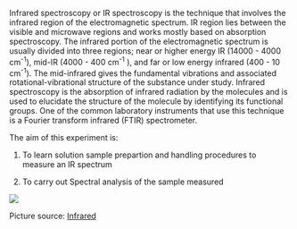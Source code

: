 Infrared spectroscopy or IR spectroscopy is the technique that involves the infrared region of the electromagnetic spectrum. IR region lies between the visible and microwave regions and works mostly based on absorption spectroscopy. The infrared portion of the electromagnetic spectrum is usually divided into three regions; near or higher energy IR (14000 - 4000 cm<sup>-1</sup>), mid-IR (4000 - 400 cm<sup>-1</sup> ), and far or low energy infrared (400 - 10 cm<sup>-1</sup>). The mid-infrared gives the fundamental vibrations and associated rotational-vibrational structure of the substance under study. Infrared spectroscopy is the absorption of infrared radiation by the molecules and is used to elucidate the structure of the molecule by identifying its functional groups. One of the common laboratory instruments that use this technique is a Fourier transform infrared (FTIR) spectrometer.

The aim of this experiment is:

1. To learn solution sample prepartion and handling procedures to measure an IR spectrum

2. To carry out Spectral analysis of the sample measured

<image src="./images/figure1_intro_exp7.png">

Picture source: [Infrared](https://www.rediris.ca/infrared.html)
